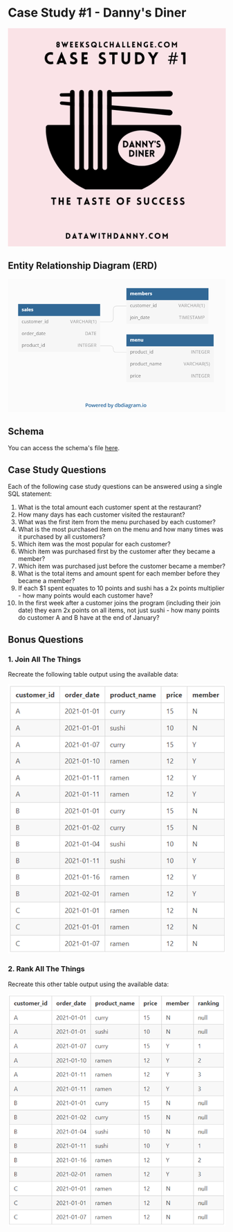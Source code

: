 
# Case Study #1 - Danny's Diner 

![Danny's Diner](images/Week01.png)


## Entity Relationship Diagram (ERD)

![Week 01 ERD](images/Week01_ERD.png)


## Schema
You can access the schema's file [here](schema).


## Case Study Questions
Each of the following case study questions can be answered using a single SQL statement:

1. What is the total amount each customer spent at the restaurant?
2. How many days has each customer visited the restaurant?
3. What was the first item from the menu purchased by each customer?
4. What is the most purchased item on the menu and how many times was it purchased by all customers?
5. Which item was the most popular for each customer?
6. Which item was purchased first by the customer after they became a member?
7. Which item was purchased just before the customer became a member?
8. What is the total items and amount spent for each member before they became a member?
9. If each $1 spent equates to 10 points and sushi has a 2x points multiplier - how many points would each customer have?
10. In the first week after a customer joins the program (including their join date) they earn 2x points on all items, not just sushi - how many points do customer A and B have at the end of January?


## Bonus Questions

### 1. Join All The Things
Recreate the following table output using the available data:

![Week 01 ERD](images/table01.png)


### 2. Rank All The Things
Recreate this other table output using the available data:

![Week 01 ERD](images/table02.png)